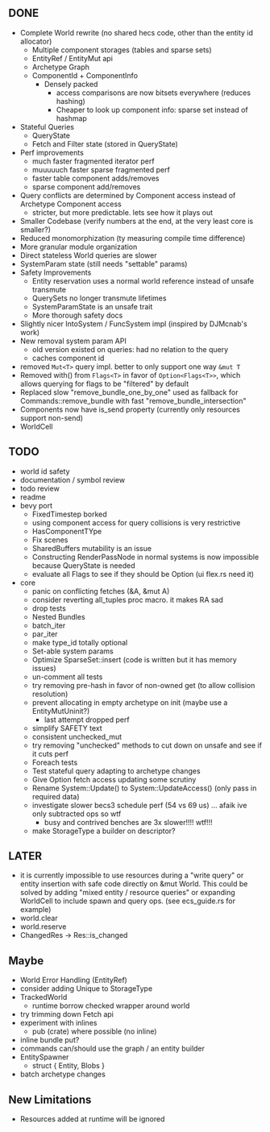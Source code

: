 ## DONE

* Complete World rewrite (no shared hecs code, other than the entity id allocator)
    * Multiple component storages (tables and sparse sets)
    * EntityRef / EntityMut api
    * Archetype Graph
    * ComponentId + ComponentInfo
        * Densely packed
            * access comparisons are now bitsets everywhere (reduces hashing)
            * Cheaper to look up component info: sparse set instead of hashmap
* Stateful Queries
    * QueryState
    * Fetch and Filter state (stored in QueryState)
* Perf improvements
    * much faster fragmented iterator perf
    * muuuuuch faster sparse fragmented perf
    * faster table component adds/removes
    * sparse component add/removes 
* Query conflicts are determined by Component access instead of Archetype Component access
    * stricter, but more predictable. lets see how it plays out
* Smaller Codebase (verify numbers at the end, at the very least core is smaller?)
* Reduced monomorphization (ty measuring compile time difference)
* More granular module organization
* Direct stateless World queries are slower
* SystemParam state (still needs "settable" params)
* Safety Improvements
    * Entity reservation uses a normal world reference instead of unsafe transmute
    * QuerySets no longer transmute lifetimes
    * SystemParamState is an unsafe trait
    * More thorough safety docs
* Slightly nicer IntoSystem / FuncSystem impl (inspired by DJMcnab's work)
* New removal system param API
    * old version existed on queries: had no relation to the query
    * caches component id
* removed `Mut<T>` query impl. better to only support one way `&mut T` 
* Removed with() from `Flags<T>` in favor of `Option<Flags<T>>`, which allows querying for flags to be "filtered" by default 
* Replaced slow "remove_bundle_one_by_one" used as fallback for Commands::remove_bundle with fast "remove_bundle_intersection"
* Components now have is_send property (currently only resources support non-send)
* WorldCell

## TODO
* world id safety
* documentation / symbol review
* todo review
* readme
* bevy port
    * FixedTimestep borked
    * using component access for query collisions is very restrictive 
    * HasComponentTYpe
    * Fix scenes
    * SharedBuffers mutability is an issue
    * Constructing RenderPassNode in normal systems is now impossible because QueryState is needed 
    * evaluate all Flags to see if they should be Option<Flags> (ui flex.rs need it)
* core
    * panic on conflicting fetches (&A, &mut A)
    * consider reverting all_tuples proc macro. it makes RA sad
    * drop tests
    * Nested Bundles 
    * batch_iter
    * par_iter
    * make type_id totally optional
    * Set-able system params
    * Optimize SparseSet::insert (code is written but it has memory issues)
    * un-comment all tests
    * try removing pre-hash in favor of non-owned get (to allow collision resolution)
    * prevent allocating in empty archetype on init (maybe use a EntityMutUninit?)
        * last attempt dropped perf
    * simplify SAFETY text
    * consistent unchecked_mut
    * try removing "unchecked" methods to cut down on unsafe and see if it cuts perf 
    * Foreach tests
    * Test stateful query adapting to archetype changes
    * Give Option fetch access updating some scrutiny
    * Rename System::Update() to System::UpdateAccess() (only pass in required data)
    * investigate slower becs3 schedule perf (54 vs 69 us) ... afaik ive only subtracted ops so wtf
        * busy and contrived benches are 3x slower!!!! wtf!!!
    * make StorageType a builder on descriptor?

## LATER

* it is currently impossible to use resources during a "write query" or entity insertion with safe code directly on &mut World. This could be solved by adding "mixed entity / resource queries" or expanding WorldCell to include spawn and query ops. (see ecs_guide.rs for example)
* world.clear
* world.reserve
* ChangedRes -> Res::is_changed

## Maybe
* World Error Handling (EntityRef)
* consider adding Unique to StorageType
* TrackedWorld
    * runtime borrow checked wrapper around world
* try trimming down Fetch api
* experiment with inlines
    * pub (crate) where possible (no inline)
* inline bundle put?
* commands can/should use the graph / an entity builder
* EntitySpawner
    * struct { Entity, Blobs }
* batch archetype changes

## New Limitations

* Resources added at runtime will be ignored
